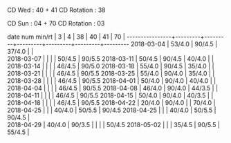 CD Wed      : 40 + 41
CD Rotation :      38

CD Sun      : 04 + 70
CD Rotation :      03

date num min/rt |    3    |    4    |    38   |    40   |    41   |    70   |
----------------+---------+---------+---------+---------+---------+---------
2018-03-04      |  53/4.0 |  90/4.5 |  37/4.0 |         |        
2018-03-07      |         |         |         |  50/4.5 |  90/5.5
2018-03-11      |  50/4.5 |  90/4.5 |  40/4.0 |         |        
2018-03-14      |         |         |         |  46/4.5 |  90/5.0
2018-03-18      |  55/4.0 |  90/4.5 |  35/4.0 |         |        
2018-03-21      |         |         |         |  46/4.5 |  90/5.5
2018-03-25      |  55/4.0 |  90/4.0 |  35/4.0 |         |        
2018-03-28      |         |         |         |  46/4.5 |  90/5.5
2018-04-01      |  50/4.0 |  90/4.0 |  40/4.0 |         |        
2018-04-04      |         |         |         |  46/4.5 |  90/5.5
2018-04-08      |  46/4.0 |  90/4.0 |  44/3.5 |         |        
2018-04-11      |         |         |         |  46/4.5 |  90/5.5
2018-04-15      |  50/4.0 |  90/4.0 |  40/3.5 |         |        
2018-04-18      |         |         |         |  46/4.5 |  90/5.5
2018-04-22      |  20/4.0 |  90/4.0 |         |  70/4.0 |        
2018-04-25      |         |         |  40/4.0 |  50/5.5 |  90/4.5
2018-04-25      |         |         |  40/4.0 |  50/5.5 |  90/4.5 |        
2018-04-29      |  40/4.0 |  90/3.5 |         |         |         |  50/4.5
2018-05-02      |         |         |  35/4.5 |  90/5.5 |  55/4.5 |        

